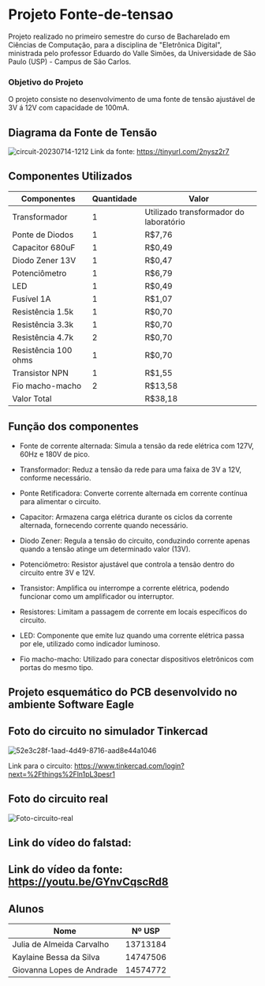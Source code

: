 # Projeto Fonte-de-tensao

Projeto realizado no primeiro semestre do curso de Bacharelado em Ciências de Computação, para a disciplina de "Eletrônica Digital", ministrada pelo professor Eduardo do Valle Simões, da Universidade de São Paulo (USP) - Campus de São Carlos.

### Objetivo do Projeto
O projeto consiste no desenvolvimento de uma fonte de tensão ajustável de 3V á 12V com capacidade de 100mA.

## Diagrama da Fonte de Tensão
![circuit-20230714-1212](https://github.com/J-carvalho17/Fonte-de-tensao/assets/129186293/2813c8f2-4c24-4e74-9f50-1223d9e00817)
Link da fonte: https://tinyurl.com/2nysz2r7

## Componentes Utilizados
| Componentes | Quantidade | Valor |
| -------- | -------- | -------- | 
| Transformador |1|Utilizado transformador do laboratório|
| Ponte de Diodos |1|R$7,76 |
| Capacitor 680uF |1|R$0,49 |
| Diodo Zener 13V |1|R$0,47 |
| Potenciômetro |1|R$6,79 |
| LED |1|R$0,49|
| Fusível 1A|1|R$1,07|
| Resistência 1.5k |1|R$0,70|
| Resistência 3.3k |1|R$0,70|
| Resistência 4.7k |2|R$0,70 |
| Resistência 100 ohms |1|R$0,70 |
| Transistor NPN |1|R$1,55 |
| Fio macho-macho |2|R$13,58|
| Valor Total||R$38,18 |

## Função dos componentes

- Fonte de corrente alternada: Simula a tensão da rede elétrica com 127V, 60Hz e 180V de pico.

- Transformador: Reduz a tensão da rede para uma faixa de 3V a 12V, conforme necessário.

- Ponte Retificadora: Converte corrente alternada em corrente contínua para alimentar o circuito.

- Capacitor: Armazena carga elétrica durante os ciclos da corrente alternada, fornecendo corrente quando necessário.

- Diodo Zener: Regula a tensão do circuito, conduzindo corrente apenas quando a tensão atinge um determinado valor (13V).
  
- Potenciômetro: Resistor ajustável que controla a tensão dentro do circuito entre 3V e 12V.
  
- Transistor: Amplifica ou interrompe a corrente elétrica, podendo funcionar como um amplificador ou interruptor.
  
- Resistores: Limitam a passagem de corrente em locais específicos do circuito.
  
- LED: Componente que emite luz quando uma corrente elétrica passa por ele, utilizado como indicador luminoso.
  
- Fio macho-macho: Utilizado para conectar dispositivos eletrônicos com portas do mesmo tipo.

## Projeto esquemático do PCB desenvolvido no ambiente Software Eagle


## Foto do circuito no simulador Tinkercad
![52e3c28f-1aad-4d49-8716-aad8e44a1046](https://github.com/J-carvalho17/Fonte-de-tensao/assets/129186293/cb45c7b3-61ed-4420-bc4d-660f4920b9f0)

Link para o circuito: https://www.tinkercad.com/login?next=%2Fthings%2Fln1pL3pesr1

## Foto do circuito real
![Foto-circuito-real](https://github.com/J-carvalho17/Fonte-de-tensao/assets/129186293/98614a7f-b72a-4fab-95d3-6bc5e32b9528)

## Link do vídeo do falstad: 
## Link do vídeo da fonte: https://youtu.be/GYnvCqscRd8


## Alunos

| Nome                      | Nº USP     |
|---------------------------|------------|
| Julia de Almeida Carvalho | 13713184   |
| Kaylaine Bessa da Silva   | 14747506   |
| Giovanna Lopes de Andrade | 14574772   |

